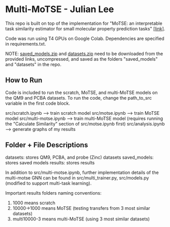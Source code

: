 # Multi-MoTSE - Julian Lee

This repo is built on top of the implementation for "MoTSE: an interpretable task similarity estimator for small molecular property prediction tasks" [[link]](https://github.com/lihan97/MoTSE/tree/main/src). 

Code was run using T4 GPUs on Google Colab. Dependencies are specified in requirements.txt. 

NOTE: [saved_models.zip](https://drive.google.com/file/d/12XfAX3EPKP_GfhG6uw71NB2kRbn2hOYQ/view?usp=drive_link) and [datasets.zip](https://drive.google.com/file/d/17YA8A3EK2uWkOPZYWKWosZPz6lqMo5HT/view?usp=drive_link) need to be downloaded from the provided links, uncompressed, and saved as the folders "saved_models" and "datasets" in the repo.

## How to Run

Code is included to run the scratch, MoTSE, and multi-MoTSE models on the QM9 and PCBA datasets. To run the code, change the path_to_src variable in the first code block.

src/scratch.ipynb --> train scratch model
src/motse.ipynb --> train MoTSE model
src/multi-motse.ipynb --> train multi-MoTSE model (requires running the "Calculate Similarity" section of src/motse.ipynb first)
src/analysis.ipynb --> generate graphs of my results

## Folder + File Descriptions

datasets: stores QM9, PCBA, and probe (Zinc) datasets
saved_models: stores saved models
results: stores results 

In addition to src/multi-motse.ipynb, further implementation details of the multi-motse GNN can be found in src/multi_trainer.py, src/models.py (modified to support multi-task learning). 

Important results folders naming conventions: 
1. 1000 means scratch
2. 10000->1000 means MoTSE (testing transfers from 3 most similar datasets)
3. multi10000-3 means multi-MoTSE (using 3 most similar datasets)
